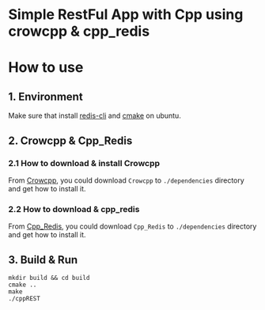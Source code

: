 # Simple RestFul App with Cpp using crowcpp & cpp_redis

# How to use
## 1. Environment
Make sure that install [redis-cli](https://www.digitalocean.com/community/tutorials/how-to-install-and-secure-redis-on-ubuntu-22-04) and [cmake](https://orcacore.com/install-use-cmake-ubuntu-22-04/) on ubuntu.

## 2. Crowcpp & Cpp_Redis
### 2.1 How to download & install Crowcpp
From [Crowcpp](https://crowcpp.org/master/getting_started/setup/linux/), you could download `Crowcpp` to `./dependencies` directory and get how to install it.
### 2.2 How to download & cpp_redis
From [Cpp_Redis](https://github.com/cpp-redis/cpp_redis), you could download `Cpp_Redis` to `./dependencies` directory and get how to install it.

## 3. Build & Run
```
mkdir build && cd build
cmake ..
make
./cppREST
```
